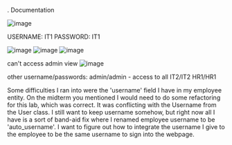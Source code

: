 . Documentation

![image](https://github.com/itmd4515/itmd4515-f23-fp-dhalmy/assets/91496056/1ce35aca-dcdc-49c6-9b1c-1288f2bf86ab)

USERNAME: IT1
PASSWORD: IT1

![image](https://github.com/itmd4515/itmd4515-f23-fp-dhalmy/assets/91496056/c7bfc745-a808-4a21-836b-569aff4c3da1)
![image](https://github.com/itmd4515/itmd4515-f23-fp-dhalmy/assets/91496056/47248b38-d064-4757-bd81-3b78799529e8)
![image](https://github.com/itmd4515/itmd4515-f23-fp-dhalmy/assets/91496056/e0d04d40-2152-42fd-a677-51c7280a98e8)


can't access admin view
![image](https://github.com/itmd4515/itmd4515-f23-fp-dhalmy/assets/91496056/44d9ec75-cb62-41e2-bcf9-a232db28190e)


other username/passwords:
admin/admin - access to all
IT2/IT2
HR1/HR1

Some difficulties I ran into were the 'username' field I have in my employee entity. On the midterm you mentioned I would need to do some refactoring for this lab, which was correct.
It was conflicting with the Username from the User class.
I still want to keep username somehow, but right now all I have is a sort of band-aid fix where I renamed employee username to be 'auto_username'.
I want to figure out how to integrate the username I give to the employee to be the same username to sign into the webpage.

